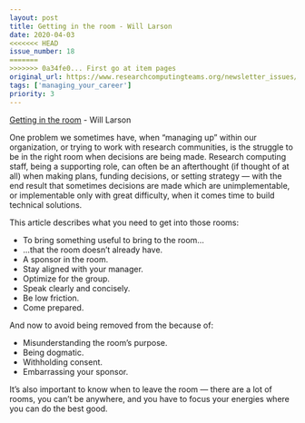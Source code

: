```yaml
---
layout: post
title: Getting in the room - Will Larson
date: 2020-04-03
<<<<<<< HEAD
issue_number: 18
=======
>>>>>>> 0a34fe0... First go at item pages
original_url: https://www.researchcomputingteams.org/newsletter_issues/0018
tags: ['managing_your_career']
priority: 3
---
```


<!-- markdownlint-disable MD033 -->
<!-- markdownlint-disable MD041 -->
<!-- markdownlint-disable MD049 -->

[Getting in the room](https://lethain.com/getting-in-the-room/) - Will Larson

One problem we sometimes have, when “managing up” within our organization, or trying to work with research communities, is the struggle to be in the right room when decisions are being made.  Research computing staff, being a supporting role, can often be an afterthought (if thought of at all) when making plans, funding decisions, or setting strategy — with the end result that sometimes decisions are made which are unimplementable, or implementable only with great difficulty, when it comes time to build technical solutions.

This article describes what you need to get into those rooms:

- To bring something useful to bring to the room…
- ...that the room doesn’t already have.
- A sponsor in the room.
- Stay aligned with your manager.
- Optimize for the group.
- Speak clearly and concisely.
- Be low friction.
- Come prepared.

And now to avoid being removed from the because of:

- Misunderstanding the room’s purpose.
- Being dogmatic.
- Withholding consent.
- Embarrassing your sponsor.

It’s also important to know when to leave the room — there are a lot of rooms, you can’t be anywhere, and you have to focus your energies where you can do the best good.

